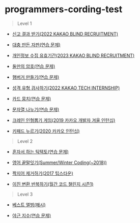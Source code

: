 # programmers-cording-test

> Level 1

* [신고 결과 받기(2022 KAKAO BLIND RECRUITMENT)](https://6200.notion.site/7e9dac83e5e24c858e2441ee2df43c4e)

* [대충 만든 자판(연습 문제)](https://6200.notion.site/c7299ac86e804cea8ba7ace55bf54746)

* [개인정보 수집 유효기간(2023 KAKAO BLIND RECRUITMENT)](https://6200.notion.site/2023-KAKAO-BLIND-RECRUITMENT-a553a4b3799749f08aa2da0f37edc414)

* [둘만의 암호(연습 문제)](https://6200.notion.site/80b359cfc215457382fed167a95c15aa)

* [햄버거 만들기(연습 문제)](https://6200.notion.site/f9d7d45b417640fd95cd4604b6739fc8)

* [성격 유형 검사하기(2022 KAKAO TECH INTERNSHIP)](https://6200.notion.site/2022-KAKAO-TECH-INTERNSHIP-38badc1d361344e6893f2c9fb9377ab8)

* [카드 뭉치(연습 문제)](https://6200.notion.site/3b0c7201fca44ece9020b7e962129caa)

* [문자열 나누기(연습 문제)](https://6200.notion.site/d033b055e62a4edba28e9430bded7fd1)

* [크레인 인형뽑기 게임(2019 카카오 개발자 겨울 인턴십)](https://6200.notion.site/2019-c8bfbb1640454b92b3cb84e575e5dc53)

* [키패드 누르기(2020 카카오 인턴십)](https://6200.notion.site/2020-2c75f986aa2442789225a6c83c40cf7d)

> Level 2

* [혼자서 하는 틱택토(연습 문제)](https://6200.notion.site/52ebe80bf52c4ade9e2595df4fe980ef)

* [영어 끝말잇기(Summer/Winter Coding(~2018))](https://6200.notion.site/Summer-Winter-Coding-2018-f36114bcfdb040f599377a5afc5f87c7)

* [짝지어 제거하기(2017 팁스타운)](https://6200.notion.site/2017-55d42cf0c8364ca38c21c6e22c69a59c)

* [이진 변환 반복하기(월간 코드 챌린지 시즌1)](https://6200.notion.site/1-2e78ddf0e58846f282e435646f10d9a9)

> Level 3

* [베스트 앨범(해시)](https://6200.notion.site/34901f0a1b12413eada1a478b667e1d9)

* [야근 지수(연습 문제)](https://6200.notion.site/0f0c1a08f72b4bab8ef09a26b89b9e6a)
